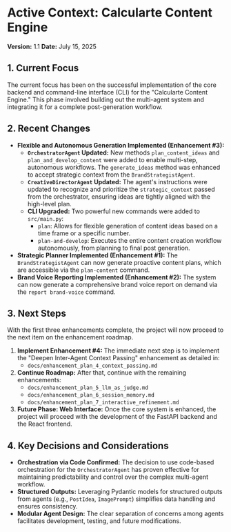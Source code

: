 # Active Context: Calcularte Content Engine

**Version:** 1.1
**Date:** July 15, 2025

## 1. Current Focus

The current focus has been on the successful implementation of the core backend and command-line interface (CLI) for the "Calcularte Content Engine." This phase involved building out the multi-agent system and integrating it for a complete post-generation workflow.

## 2. Recent Changes

*   **Flexible and Autonomous Generation Implemented (Enhancement #3):**
    *   **`OrchestratorAgent` Updated:** New methods `plan_content_ideas` and `plan_and_develop_content` were added to enable multi-step, autonomous workflows. The `generate_ideas` method was enhanced to accept strategic context from the `BrandStrategistAgent`.
    *   **`CreativeDirectorAgent` Updated:** The agent's instructions were updated to recognize and prioritize the `strategic_context` passed from the orchestrator, ensuring ideas are tightly aligned with the high-level plan.
    *   **CLI Upgraded:** Two powerful new commands were added to `src/main.py`:
        *   `plan`: Allows for flexible generation of content ideas based on a time frame or a specific number.
        *   `plan-and-develop`: Executes the entire content creation workflow autonomously, from planning to final post generation.
*   **Strategic Planner Implemented (Enhancement #1):** The `BrandStrategistAgent` can now generate proactive content plans, which are accessible via the `plan-content` command.
*   **Brand Voice Reporting Implemented (Enhancement #2):** The system can now generate a comprehensive brand voice report on demand via the `report brand-voice` command.

## 3. Next Steps

With the first three enhancements complete, the project will now proceed to the next item on the enhancement roadmap.

1.  **Implement Enhancement #4:** The immediate next step is to implement the "Deepen Inter-Agent Context Passing" enhancement as detailed in:
    *   `docs/enhancement_plan_4_context_passing.md`
2.  **Continue Roadmap:** After that, continue with the remaining enhancements:
    *   `docs/enhancement_plan_5_llm_as_judge.md`
    *   `docs/enhancement_plan_6_session_memory.md`
    *   `docs/enhancement_plan_7_interactive_refinement.md`
3.  **Future Phase: Web Interface:** Once the core system is enhanced, the project will proceed with the development of the FastAPI backend and the React frontend.

## 4. Key Decisions and Considerations

*   **Orchestration via Code Confirmed:** The decision to use code-based orchestration for the `OrchestratorAgent` has proven effective for maintaining predictability and control over the complex multi-agent workflow.
*   **Structured Outputs:** Leveraging Pydantic models for structured outputs from agents (e.g., `PostIdea`, `ImagePrompt`) simplifies data handling and ensures consistency.
*   **Modular Agent Design:** The clear separation of concerns among agents facilitates development, testing, and future modifications.
